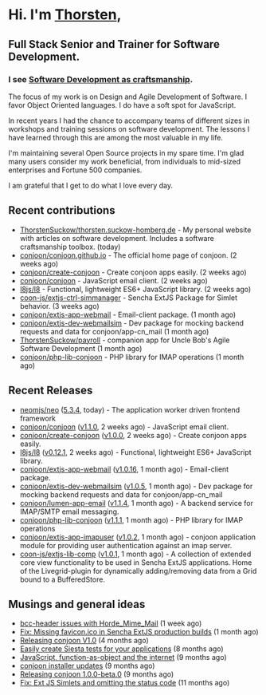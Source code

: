 # Hi. I'm [Thorsten](https://thorsten.suckow-homberg.de/about),
## Full Stack Senior and Trainer for Software Development.

### I see [Software Development as craftsmanship](https://thorsten.suckow-homberg.de/docs/articles/software-craftsmanship/).

The focus of my work is on Design and Agile Development of Software.
I favor Object Oriented languages. I do have a soft spot for JavaScript.

In recent years I had the chance to accompany teams of different sizes in workshops and training sessions on software development. The lessons I have learned through this are among the most valuable in my life.

I'm maintaining several Open Source projects in my spare time. I'm glad many users consider my work beneficial, from individuals to mid-sized enterprises and Fortune 500 companies.

I am grateful that I get to do what I love every day.


## Recent contributions

- [ThorstenSuckow/thorsten.suckow-homberg.de](https://github.com/ThorstenSuckow/thorsten.suckow-homberg.de) - My personal website with articles on software development. Includes a software craftsmanship toolbox. (today)
- [conjoon/conjoon.github.io](https://github.com/conjoon/conjoon.github.io) - The official home page of conjoon. (2 weeks ago)
- [conjoon/create-conjoon](https://github.com/conjoon/create-conjoon) - Create conjoon apps easily. (2 weeks ago)
- [conjoon/conjoon](https://github.com/conjoon/conjoon) - JavaScript email client.  (2 weeks ago)
- [l8js/l8](https://github.com/l8js/l8) - Functional, lightweight ES6&#43; JavaScript library. (2 weeks ago)
- [coon-js/extjs-ctrl-simmanager](https://github.com/coon-js/extjs-ctrl-simmanager) - Sencha ExtJS Package for Simlet behavior. (3 weeks ago)
- [conjoon/extjs-app-webmail](https://github.com/conjoon/extjs-app-webmail) - Email-client package. (1 month ago)
- [conjoon/extjs-dev-webmailsim](https://github.com/conjoon/extjs-dev-webmailsim) - Dev package for mocking backend requests and data for conjoon/app-cn_mail (1 month ago)
- [ThorstenSuckow/payroll](https://github.com/ThorstenSuckow/payroll) - companion app for Uncle Bob&#39;s Agile Software Development (1 month ago)
- [conjoon/php-lib-conjoon](https://github.com/conjoon/php-lib-conjoon) - PHP library for IMAP operations (1 month ago)


## Recent Releases

- [neomjs/neo](https://github.com/neomjs/neo) ([5.3.4](https://github.com/neomjs/neo/releases/tag/5.3.4), today) - The application worker driven frontend framework
- [conjoon/conjoon](https://github.com/conjoon/conjoon) ([v1.1.0](https://github.com/conjoon/conjoon/releases/tag/v1.1.0), 2 weeks ago) - JavaScript email client. 
- [conjoon/create-conjoon](https://github.com/conjoon/create-conjoon) ([v1.0.0](https://github.com/conjoon/create-conjoon/releases/tag/v1.0.0), 2 weeks ago) - Create conjoon apps easily.
- [l8js/l8](https://github.com/l8js/l8) ([v0.12.1](https://github.com/l8js/l8/releases/tag/v0.12.1), 2 weeks ago) - Functional, lightweight ES6&#43; JavaScript library.
- [conjoon/extjs-app-webmail](https://github.com/conjoon/extjs-app-webmail) ([v1.0.16](https://github.com/conjoon/extjs-app-webmail/releases/tag/v1.0.16), 1 month ago) - Email-client package.
- [conjoon/extjs-dev-webmailsim](https://github.com/conjoon/extjs-dev-webmailsim) ([v1.0.5](https://github.com/conjoon/extjs-dev-webmailsim/releases/tag/v1.0.5), 1 month ago) - Dev package for mocking backend requests and data for conjoon/app-cn_mail
- [conjoon/lumen-app-email](https://github.com/conjoon/lumen-app-email) ([v1.1.4](https://github.com/conjoon/lumen-app-email/releases/tag/v1.1.4), 1 month ago) - A backend service for IMAP/SMTP email messaging.
- [conjoon/php-lib-conjoon](https://github.com/conjoon/php-lib-conjoon) ([v1.1.1](https://github.com/conjoon/php-lib-conjoon/releases/tag/v1.1.1), 1 month ago) - PHP library for IMAP operations
- [conjoon/extjs-app-imapuser](https://github.com/conjoon/extjs-app-imapuser) ([v1.0.2](https://github.com/conjoon/extjs-app-imapuser/releases/tag/v1.0.2), 1 month ago) - conjoon application module for providing user authentication against an imap server.
- [coon-js/extjs-lib-comp](https://github.com/coon-js/extjs-lib-comp) ([v1.0.1](https://github.com/coon-js/extjs-lib-comp/releases/tag/v1.0.1), 1 month ago) - A collection of extended core view functionality to be used in Sencha ExtJS applications. Home of the Livegrid-plugin for dynamically adding/removing data from a Grid bound to a BufferedStore.

## Musings and general ideas

- [bcc-header issues with Horde_Mime_Mail](https://thorsten.suckow-homberg.de/blog/2023/03/20/horde-mail-ignores-bcc) (1 week ago)
- [Fix: Missing favicon.ico in Sencha ExtJS production builds](https://thorsten.suckow-homberg.de/blog/2023/02/19/fix-missing-favicon-in-extjs) (1 month ago)
- [Releasing conjoon V1.0](https://thorsten.suckow-homberg.de/blog/Releasing-conjoon-V1.0) (4 months ago)
- [Easily create Siesta tests for your applications](https://thorsten.suckow-homberg.de/blog/2022/07/15/easily-create-siesta-tests-for-your-application) (8 months ago)
- [JavaScript, function-as-object and the internet](https://thorsten.suckow-homberg.de/blog/2022/06/14/javascript-function-as-object-and-the-internet) (9 months ago)
- [conjoon installer updates](https://thorsten.suckow-homberg.de/blog/2022/06/08/conjoon-installer-updates) (9 months ago)
- [Releasing conjoon 1.0.0-beta.0](https://thorsten.suckow-homberg.de/blog/2022/06/07/releasing-conjoon-1-0-0-beta) (9 months ago)
- [Fix: Ext JS Simlets and omitting the status code](https://thorsten.suckow-homberg.de/blog/2022/04/15/extjs-simlets-and-omitting-the-status-code) (11 months ago)

